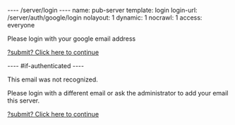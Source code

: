---- /server/login ----
name: pub-server
template: login
login-url: /server/auth/google/login
nolayout: 1
dynamic: 1
nocrawl: 1
access: everyone

Please login with your google email address

[?submit? Click here to continue]()


---- #if-authenticated ----

This email was not recognized.

Please login with a different email or ask the administrator to add your email this server.

[?submit? Click here to continue]()
